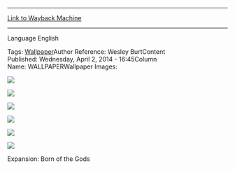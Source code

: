 
---
[Link to Wayback Machine](https://web.archive.org/web/20150322123358/http://magic.wizards.com/en/articles/wallpapers/weight-underworld)

[_metadata_:generator]:- "Drupal 7 (http://drupal.org)"
[_metadata_:node]:- "231031"
[_metadata_:source]:- "article"
[_metadata_:title]:- "Weight of the Underworld"
[_metadata_:wayback_capture_timestamp]:- "2015-03-22 12:33:58"
[_metadata_:wayback_raw_url]:- "https://web.archive.org/web/20150322123358id_/http://magic.wizards.com/en/articles/wallpapers/weight-underworld"
[_metadata_:wayback_url]:- "http://magic.wizards.com/en/articles/wallpapers/weight-underworld"
---






Language 
 English

Tags: [Wallpaper](/en/tags/wallpaper)Author Reference: Wesley BurtContent Published: Wednesday, April 2, 2014 - 16:45Column Name: WALLPAPERWallpaper Images: 

[![](http://magic.wizards.com/sites/mtg/files/styles/large/public/images/wallpaper/WeightoftheUnderworld_BNG_2560x1600_Wallpaper.jpg?itok=8FECn-68)](http://magic.wizards.com/sites/mtg/files/images/wallpaper/WeightoftheUnderworld_BNG_2560x1600_Wallpaper.jpg) 



[![](http://magic.wizards.com/sites/mtg/files/styles/large/public/images/wallpaper/WeightoftheUnderworld_BNG_1920x1080_Wallpaper.jpg?itok=8X9CUruL)](http://magic.wizards.com/sites/mtg/files/images/wallpaper/WeightoftheUnderworld_BNG_1920x1080_Wallpaper.jpg) 



[![](http://magic.wizards.com/sites/mtg/files/styles/large/public/images/wallpaper/WeightoftheUnderworld_BNG_1280x960_Wallpaper.jpg?itok=BbndnX4v)](http://magic.wizards.com/sites/mtg/files/images/wallpaper/WeightoftheUnderworld_BNG_1280x960_Wallpaper.jpg) 



[![](http://magic.wizards.com/sites/mtg/files/styles/large/public/images/wallpaper/WeightoftheUnderworld_BNG_iPhone_Wallpaper.jpg?itok=pKxV8MX5)](http://magic.wizards.com/sites/mtg/files/images/wallpaper/WeightoftheUnderworld_BNG_iPhone_Wallpaper.jpg) 



[![](http://magic.wizards.com/sites/mtg/files/styles/large/public/images/wallpaper/WeightoftheUnderworld_BNG_iPad_Wallpaper.jpg?itok=_z9fF9V7)](http://magic.wizards.com/sites/mtg/files/images/wallpaper/WeightoftheUnderworld_BNG_iPad_Wallpaper.jpg) 



[![](http://magic.wizards.com/sites/mtg/files/styles/large/public/images/wallpaper/WeightoftheUnderworld_BNG_Facebook_Wallpaper.jpg?itok=V1-QoZlx)](http://magic.wizards.com/sites/mtg/files/images/wallpaper/WeightoftheUnderworld_BNG_Facebook_Wallpaper.jpg) 

Expansion: Born of the Gods  

 
